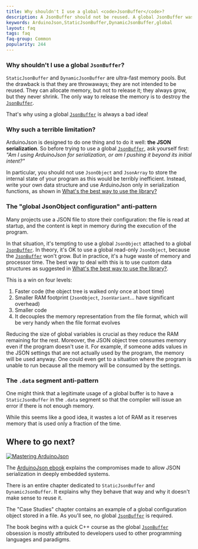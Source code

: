 ```yaml
---
title: Why shouldn't I use a global <code>JsonBuffer</code>?
description: A JsonBuffer should not be reused. A global JsonBuffer wastes memory.
keywords: ArduinoJson,StaticJsonBuffer,DynamicJsonBuffer,global
layout: faq
tags: faq
faq-group: Common
popularity: 244
---
```


### Why shouldn't I use a global <code>JsonBuffer</code>?

`StaticJsonBuffer` and `DynamicJsonBuffer` are ultra-fast memory pools.
But the drawback is that they are throwaways; they are not intended to be reused.
They can allocate memory, but not to release it; they always grow, but they never shrink.
The only way to release the memory is to destroy the [`JsonBuffer`]({{site.baseurl}}/api/jsonbuffer/description/).

That's why using a global [`JsonBuffer`]({{site.baseurl}}/api/jsonbuffer/description/) is always a bad idea!

### Why such a terrible limitation?

ArduinoJson is designed to do one thing and to do it well: **the JSON serialization**.
So before trying to use a global [`JsonBuffer`]({{site.baseurl}}/api/jsonbuffer/description/), ask yourself first:
*"Am I using ArduinoJson for serialization, or am I pushing it beyond its initial intent?"*

In particular, you should not use `JsonObject` and `JsonArray` to store the internal state of your program as this would be terribly inefficient. Instead, write your own data structure and use ArduinoJson only in serialization functions, as shown in [What's the best way to use the library?]({{site.baseurl}}/faq/whats-the-best-way-to-use-the-library/)

### The "global JsonObject configuration" anti-pattern

Many projects use a JSON file to store their configuration: the file is read at startup, and the content is kept in memory during the execution of the program.

In that situation, it's tempting to use a global `JsonObject` attached to a global [`JsonBuffer`]({{site.baseurl}}/api/jsonbuffer/description/).
In theory, it's OK to use a global read-only `JsonObject`, because the [`JsonBuffer`]({{site.baseurl}}/api/jsonbuffer/description/) won't grow.
But in practice, it's a huge waste of memory and processor time.
The best way to deal with this is to use custom data structures as suggested in [What's the best way to use the library?]({{site.baseurl}}/faq/whats-the-best-way-to-use-the-library/).

This is a win on four levels:
1. Faster code (the object tree is walked only once at boot time)
2. Smaller RAM footprint (`JsonObject`, `JsonVariant`... have significant overhead)
3. Smaller code
4. It decouples the memory representation from the file format, which will be very handy when the file format evolves

Reducing the size of global variables is crucial as they reduce the RAM remaining for the rest.
Moreover, the JSON object tree consumes memory even if the program doesn't use it.
For example, if someone adds values in the JSON settings that are not actually used by the program, the memory will be used anyway.
One could even get to a situation where the program is unable to run because all the memory will be consumed by the settings.

### The `.data` segment anti-pattern

One might think that a legitimate usage of a global buffer is to have a `StaticJsonBuffer` in the `.data` segment so that the compiler will issue an error if there is not enough memory.

While this seems like a good idea, it wastes a lot of RAM as it reserves memory that is used only a fraction of the time.

## Where to go next?

<a href="https://leanpub.com/arduinojson/"><img src="{{site.baseurl}}/images/cover200.png" class="float-right" alt="Mastering ArduinoJson"></a>

The [ArduinoJson ebook](https://leanpub.com/arduinojson/) explains the compromises made to allow JSON serialization in deeply embedded systems.

There is an entire chapter dedicated to `StaticJsonBuffer` and `DynamicJsonBuffer`.
It explains why they behave that way and why it doesn't make sense to reuse it.

The "Case Studies" chapter contains an example of a global configuration object stored in a file.
As you'll see, no global [`JsonBuffer`]({{site.baseurl}}/api/jsonbuffer/description/) is required.

The book begins with a quick C++ course as the global [`JsonBuffer`]({{site.baseurl}}/api/jsonbuffer/description/) obsession is mostly attributed to developers used to other programming languages and paradigms.

